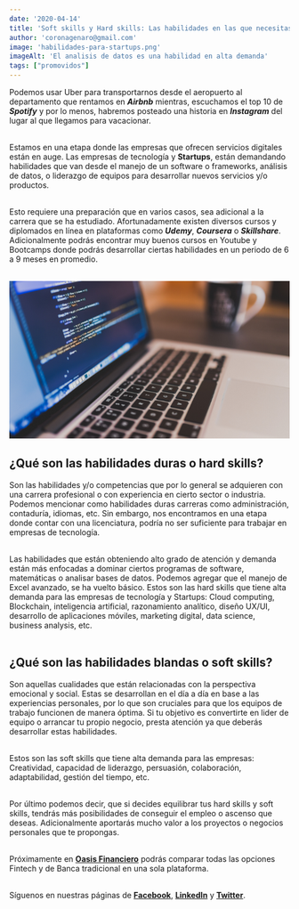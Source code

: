```yaml
--- 
date: '2020-04-14' 
title: 'Soft skills y Hard skills: Las habilidades en las que necesitas invertir' 
author: 'coronagenaro@gmail.com'
image: 'habilidades-para-startups.png'
imageAlt: 'El analisis de datos es una habilidad en alta demanda'
tags: ["promovidos"]
--- 
```


Podemos usar Uber para transportarnos desde el aeropuerto al departamento que rentamos en ***Airbnb*** mientras, escuchamos el top 10 de ***Spotify*** y por lo menos, habremos posteado una historia en ***Instagram*** del lugar al que llegamos para vacacionar. <br/><br/>

Estamos en una etapa donde las empresas que ofrecen servicios digitales están en auge. Las empresas de tecnología y **Startups**, están demandando habilidades que van desde el manejo de un software o frameworks, análisis de datos, o liderazgo de equipos para desarrollar nuevos servicios y/o productos. <br/><br/>

Esto requiere una preparación que en varios casos, sea adicional a la carrera que se ha estudiado. Afortunadamente existen diversos cursos y diplomados en línea en plataformas como ***Udemy***, ***Coursera*** o ***Skillshare***. Adicionalmente podrás encontrar muy buenos cursos en Youtube y Bootcamps donde podrás desarrollar ciertas habilidades en un periodo de 6 a 9 meses en promedio. <br/><br/>

![Aprender a programar se ha vuelto cada vez mas importante](coding-bootcamp.png) <br/>

## ¿Qué son las habilidades duras o hard skills?

Son las habilidades y/o competencias que por lo general se adquieren con una carrera profesional o con experiencia en cierto sector o industria. Podemos mencionar como habilidades duras carreras como administración, contaduría, idiomas, etc. Sin embargo, nos encontramos en una etapa donde contar con una licenciatura, podría no ser suficiente para trabajar en empresas de tecnología. <br/><br/>

Las habilidades que están obteniendo alto grado de atención y demanda están más enfocadas a dominar ciertos programas de software, matemáticas o analisar bases de datos. Podemos agregar que el manejo de Excel avanzado, se ha vuelto básico.
Estos son las hard skills que tiene alta demanda para las empresas de tecnología y Startups: Cloud computing, Blockchain, inteligencia artificial, razonamiento analítico, diseño UX/UI, desarrollo de aplicaciones móviles, marketing digital, data science, business analysis, etc. <br/><br/>

## ¿Qué son las habilidades blandas o soft skills?

Son aquellas cualidades que están relacionadas con la perspectiva emocional y social. Estas se desarrollan en el día a día en base a las experiencias personales, por lo que son cruciales para que los equipos de trabajo funcionen de manera óptima. Si tu objetivo es convertirte en lider de equipo o arrancar tu propio negocio, presta atención ya que deberás desarrollar estas habilidades. <br/><br/>

Estos son las soft skills que tiene alta demanda para las empresas: Creatividad, capacidad de liderazgo, persuasión, colaboración, adaptabilidad, gestión del tiempo, etc. <br/><br/>

Por último podemos decir, que si decides equilibrar tus hard skills y soft skills, tendrás más posibilidades de conseguir el empleo o ascenso que deseas. Adicionalmente aportarás mucho valor a los proyectos o negocios personales que te propongas. <br/><br/>

Próximamente en **[Oasis Financiero](https://www.oasisfinanciero.mx)** podrás comparar todas las opciones Fintech y de Banca tradicional en una sola plataforma. <br/><br/>

Síguenos en nuestras páginas de **[Facebook](https://facebook.com/oasisfinanciero)**, **[LinkedIn](https://www.linkedin.com/company/oasisfinanciero/)** y **[Twitter](https://twitter.com/oasisfintech)**.